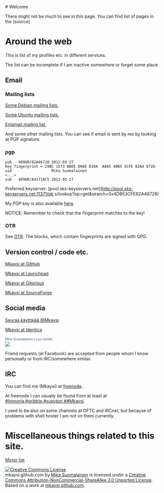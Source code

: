 <HTML>
# Welcome

There might not be much to see in this page. You can find list of pages in the [source].

# Around the web

This is list of my profiles etc. in different services.

The list can be incomplete if I am inactive somewhere or forget some place.

## Email

### Mailing lists

[Some Debian mailing lists.](http://lists.debian.org/)

[Some Ubuntu mailing lists.](http://lists.ubuntu.com/)

[Enigmail mailing list.](http://enigmail.net/support/list.php)

And some other mailing lists. You can see if email is sent by me by looking at PGP signature.

### pgp

```
pub   4096R/82A46728 2012-03-27
Key fingerprint = 24BC 1573 B8EE D666 D10A  AA65 4DB5 3CFE 82A4 6728
uid                  Mika Suomalainen
<...>
sub   4096R/A4271AC5 2012-03-27
```

Preferred keyserver: [pool.sks-keyservers.net](http://pool.sks-keyservers.net:11371/pk
s/lookup?op=get&search=0x4DB53CFE82A46728)

My PGP key is also available [here](0x82A46728.txt).

NOTICE: Remember to check that the fingerprint matches to the key!

### OTR

See [OTR]. The blocks, which contain fingerprints are signed with GPG.

[OTR]:PGP/OTR.html

## Version control / code etc.

[Mkaysi at GitHub](https://github.com/Mkaysi)

[Mkaysi at Launchpad](https://launchpad.net/~mkaysi)

[Mkaysi at Gitorious](https://gitorious.org/~mkaysi)

[Mkaysi at SourceForge](https://sourceforge.net/users/mkaysi)

##  Social media

<a href="https://twitter.com/Mkaysi" class="twitter-follow-button" data-show-count="false" data-lang="fi" data-size="large">Seuraa käyttäjää @Mkaysi</a>
<script>!function(d,s,id){var js,fjs=d.getElementsByTagName(s)[0];if(!d.getElementById(id)){js=d.createElement(s);js.id=id;js.src="//platform.twitter.com/widgets.js";fjs.parentNode.insertBefore(js,fjs);}}(document,"script","twitter-wjs");</script>

[Mkaysi at Identica](https://identi.ca/Mkaysi)

<!-- Facebook Badge START --><a href="https://www.facebook.com/mika.suomalainen" target="_TOP" style="font-family: &quot;lucida grande&quot;,tahoma,verdana,arial,sans-serif; font-size: 11px; font-variant: normal; font-style: normal; font-weight: normal; color: #3B5998; text-decoration: none;" title="Mika Suomalainen">Mika Suomalainen</a><span style="font-family: &quot;lucida grande&quot;,tahoma,verdana,arial,sans-serif; font-size: 11px; line-height: 16px; font-variant: normal; font-style: normal; font-weight: normal; color: #555555; text-decoration: none;">&nbsp;|&nbsp;</span><a href="http://www.facebook.com/badges/" target="_TOP" style="font-family: &quot;lucida grande&quot;,tahoma,verdana,arial,sans-serif; font-size: 11px; font-variant: normal; font-style: normal; font-weight: normal; color: #3B5998; text-decoration: none;" title="Tee oma merkkisi!">Luo merkki</a><br/><a href="https://www.facebook.com/mika.suomalainen" target="_TOP" title="Mika Suomalainen"><img src="https://badge.facebook.com/badge/100002544672061.1472.490186611.png" style="border: 0px;" /></a><!-- Facebook Badge END -->

Friend requests (at Facebook) are accepted from people whom I know personally or from IRC/somewhere similar.

## IRC

You can find me (Mkaysi) at [freenode]..

[freenode]:http://freenode.net/

At freenode I can usually be found from at least at [#limnoria,#gribble,#supybot,##Mkaysi](irc://irc.freenode.net/#limnoria,#gribble,#supybot,##Mkaysi).

I used to be also on some channels at OFTC and IRCnet, but because of problems with shell hoster I am not on them currently.

# Miscellaneous things related to this site.

[Mirror list](mirrors.html)

<a rel="license" href="http://creativecommons.org/licenses/by-nc-sa/3.0/"><img alt="Creative Commons License" style="border-width:0" src="http://i.creativecommons.org/l/by-nc-sa/3.0/88x31.png" /></a><br /><span xmlns:dct="http://purl.org/dc/terms/" property="dct:title">mkaysi.github.com</span> by <a xmlns:cc="http://creativecommons.org/ns#" href="http://mkaysi.github.com/" property="cc:attributionName" rel="cc:attributionURL">Mika Suomalainen</a> is licensed under a <a rel="license" href="http://creativecommons.org/licenses/by-nc-sa/3.0/">Creative Commons Attribution-NonCommercial-ShareAlike 3.0 Unported License</a>.<br />Based on a work at <a xmlns:dct="http://purl.org/dc/terms/" href="http://mkaysi.github.com/" rel="dct:source">mkaysi.github.com</a>.
</HTML>
